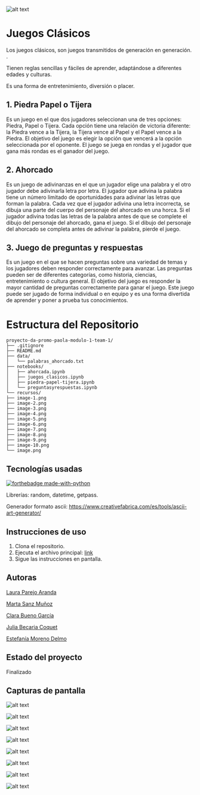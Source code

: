 
![alt text](recursos/Portada.png)

# Juegos Clásicos

Los juegos clásicos, son juegos transmitidos de generación en generación. .

Tienen reglas sencillas y fáciles de aprender, adaptándose a diferentes edades y culturas. 

Es una forma de entretenimiento, diversión o placer.

## 1. Piedra Papel o Tijera
     
Es un juego en el que dos jugadores seleccionan una de tres opciones: Piedra, Papel o Tijera. Cada opción tiene una relación de victoria diferente: la Piedra vence a la Tijera, la Tijera vence al Papel y el Papel vence a la Piedra. El objetivo del juego es elegir la opción que vencerá a la opción seleccionada por el oponente. El juego se juega en rondas y el jugador que gana más rondas es el ganador del juego.

## 2.  Ahorcado
    
Es un juego de adivinanzas en el que un jugador elige una palabra y el otro jugador debe adivinarla letra por letra. El jugador que adivina la palabra tiene un número limitado de oportunidades para adivinar las letras que forman la palabra. Cada vez que el jugador adivina una letra incorrecta, se dibuja una parte del cuerpo del personaje del ahorcado en una horca. Si el jugador adivina todas las letras de la palabra antes de que se complete el dibujo del personaje del ahorcado, gana el juego. Si el dibujo del personaje del ahorcado se completa antes de adivinar la palabra, pierde el juego.

## 3. Juego de preguntas y respuestas
    
Es un juego en el que se hacen preguntas sobre una variedad de temas y los jugadores deben responder correctamente para avanzar. Las preguntas pueden ser de diferentes categorías, como historia, ciencias, entretenimiento o cultura general. El objetivo del juego es responder la mayor cantidad de preguntas correctamente para ganar el juego. Este juego puede ser jugado de forma individual o en equipo y es una forma divertida de aprender y poner a prueba tus conocimientos.

# Estructura del Repositorio
```
proyecto-da-promo-paola-modulo-1-team-1/
├── .gitignore
├── README.md
├── data/
│   └── palabras_ahorcado.txt
├── notebooks/
│   ├── ahorcada.ipynb
│   ├── juegos_clasicos.ipynb
│   ├── piedra-papel-tijera.ipynb
│   └── preguntasyrespuestas.ipynb
└── recursos/
├── image-1.png
├── image-2.png
├── image-3.png
├── image-4.png
├── image-5.png
├── image-6.png
├── image-7.png
├── image-8.png
├── image-9.png
├── image-10.png
└── image.png
```

## Tecnologías usadas

[![forthebadge made-with-python](https://ForTheBadge.com/images/badges/made-with-python.svg)](https://www.python.org/)

Librerías: random, datetime, getpass.

Generador formato ascii: 
https://www.creativefabrica.com/es/tools/ascii-art-generator/

## Instrucciones de uso

1. Clona el repositorio.
2. Ejecuta el archivo principal: [link](https://github.com/lauraamber/proyecto-da-promo-paola-modulo-1-team-1/blob/main/notebooks/juegos_clasicos.ipynb)
3. Sigue las instrucciones en pantalla.

## Autoras

[Laura Parejo Aranda](https://github.com/lauraamber)

[Marta Sanz Muñoz](https://github.com/Martitaa)

[Clara Bueno García](https://github.com/cbueno82)

[Julia Becaria Coquet](https://github.com/juliabeco)

[Estefanía Moreno Delmo](https://github.com/fany_data)

## Estado del proyecto

Finalizado

## Capturas de pantalla

![alt text](recursos/image.png)

![alt text](recursos/image-2.png)

![alt text](recursos/image-4.png)

![alt text](recursos/image-6.png)

![alt text](recursos/image-7.png)

![alt text](recursos/image-8.png)

![alt text](recursos/image-9.png)

![alt text](recursos/image-10.png)
